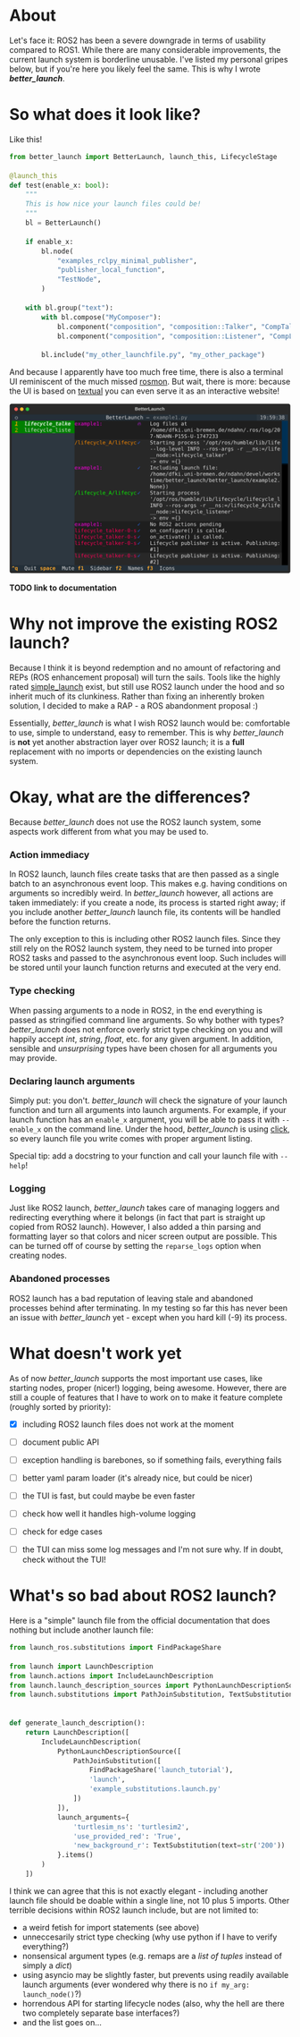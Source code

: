 # About
Let's face it: ROS2 has been a severe downgrade in terms of usability compared to ROS1. While there are many considerable improvements, the current launch system is borderline unusable. I've listed my personal gripes below, but if you're here you likely feel the same. This is why I wrote ***better_launch***.


# So what does it look like?
Like this! 

```python
from better_launch import BetterLaunch, launch_this, LifecycleStage

@launch_this
def test(enable_x: bool):
    """
    This is how nice your launch files could be!
    """
    bl = BetterLaunch()

    if enable_x:
        bl.node(
            "examples_rclpy_minimal_publisher",
            "publisher_local_function",
            "TestNode",
        )

    with bl.group("text"):
        with bl.compose("MyComposer"):
            bl.component("composition", "composition::Talker", "CompTalker")
            bl.component("composition", "composition::Listener", "CompListener")

        bl.include("my_other_launchfile.py", "my_other_package")
```

And because I apparently have too much free time, there is also a terminal UI reminiscent of the much missed [rosmon](https://github.com/xqms/rosmon). But wait, there is more: because the UI is based on [textual](https://textual.textualize.io/) you can even serve it as an interactive website!

![TUI](media/tui.svg)

**TODO link to documentation**


# Why not improve the existing ROS2 launch?
Because I think it is beyond redemption and no amount of refactoring and REPs (ROS enhancement proposal) will turn the sails. Tools like the highly rated [simple_launch](https://github.com/oKermorgant/simple_launch) exist, but still use ROS2 launch under the hood and so inherit much of its clunkiness. Rather than fixing an inherently broken solution, I decided to make a RAP - a ROS abandonment proposal :)

Essentially, *better_launch* is what I wish ROS2 launch would be: comfortable to use, simple to understand, easy to remember. This is why *better_launch* is **not** yet another abstraction layer over ROS2 launch; it is a **full** replacement with no imports or dependencies on the existing launch system.


# Okay, what are the differences?
Because *better_launch* does not use the ROS2 launch system, some aspects work different from what you may be used to. 


### Action immediacy
In ROS2 launch, launch files create tasks that are then passed as a single batch to an asynchronous event loop. This makes e.g. having conditions on arguments so incredibly weird. In *better_launch* however, all actions are taken immediately: if you create a node, its process is started right away; if you include another *better_launch* launch file, its contents will be handled before the function returns. 

The only exception to this is including other ROS2 launch files. Since they still rely on the ROS2 launch system, they need to be turned into proper ROS2 tasks and passed to the asynchronous event loop. Such includes will be stored until your launch function returns and executed at the very end.


### Type checking
When passing arguments to a node in ROS2, in the end everything is passed as stringified command line arguments. So why bother with types? *better_launch* does not enforce overly strict type checking on you and will happily accept *int*, *string*, *float*, etc. for any given argument. In addition, sensible and *unsurprising* types have been chosen for all arguments you may provide.


### Declaring launch arguments
Simply put: you don't. *better_launch* will check the signature of your launch function and turn all arguments into launch arguments. For example, if your launch function has an `enable_x` argument, you will be able to pass it with `--enable_x` on the command line. Under the hood, *better_launch* is using [click](https://click.palletsprojects.com/), so every launch file you write comes with proper argument listing. 

Special tip: add a docstring to your function and call your launch file with `--help`!


### Logging
Just like ROS2 launch, *better_launch* takes care of managing loggers and redirecting everything where it belongs (in fact that part is straight up copied from ROS2 launch). However, I also added a thin parsing and formatting layer so that colors and nicer screen output are possible. This can be turned off of course by setting the `reparse_logs` option when creating nodes.


### Abandoned processes
ROS2 launch has a bad reputation of leaving stale and abandoned processes behind after terminating. In my testing so far this has never been an issue with *better_launch* yet - except when you hard kill (-9) its process.


# What doesn't work yet
As of now *better_launch* supports the most important use cases, like starting nodes, proper (nicer!) logging, being awesome. However, there are still a couple of features that I have to work on to make it feature complete (roughly sorted by priority):
- [x] including ROS2 launch files does not work at the moment
- [ ] document public API
- [ ] exception handling is barebones, so if something fails, everything fails
- [ ] better yaml param loader (it's already nice, but could be nicer)
- [ ] the TUI is fast, but could maybe be even faster
- [ ] check how well it handles high-volume logging
- [ ] check for edge cases
- [ ] the TUI can miss some log messages and I'm not sure why. If in doubt, check without the TUI!


# What's so bad about ROS2 launch?
Here is a "simple" launch file from the official documentation that does nothing but include another launch file:

```python
from launch_ros.substitutions import FindPackageShare

from launch import LaunchDescription
from launch.actions import IncludeLaunchDescription
from launch.launch_description_sources import PythonLaunchDescriptionSource
from launch.substitutions import PathJoinSubstitution, TextSubstitution


def generate_launch_description():
    return LaunchDescription([
        IncludeLaunchDescription(
            PythonLaunchDescriptionSource([
                PathJoinSubstitution([
                    FindPackageShare('launch_tutorial'),
                    'launch',
                    'example_substitutions.launch.py'
                ])
            ]),
            launch_arguments={
                'turtlesim_ns': 'turtlesim2',
                'use_provided_red': 'True',
                'new_background_r': TextSubstitution(text=str('200'))
            }.items()
        )
    ])
```

I think we can agree that this is not exactly elegant - including another launch file should be doable within a single line, not 10 plus 5 imports. Other terrible decisions within ROS2 launch include, but are not limited to:
- a weird fetish for import statements (see above)
- unneccesarily strict type checking (why use python if I have to verify everything?)
- nonsensical argument types (e.g. remaps are a *list of tuples* instead of simply a *dict*)
- using asyncio may be slightly faster, but prevents using readily available launch arguments (ever wondered why there is no `if my_arg: launch_node()`?)
- horrendous API for starting lifecycle nodes (also, why the hell are there two completely separate base interfaces?)
- and the list goes on...
